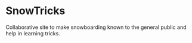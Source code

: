 # SnowTricks
Collaborative site to make snowboarding known to the general public and help in learning tricks.
